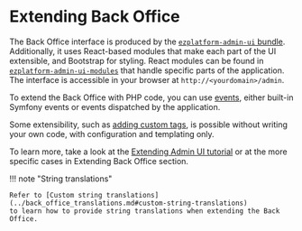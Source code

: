 # Extending Back Office

The Back Office interface is produced by the [`ezplatform-admin-ui` bundle](https://github.com/ezsystems/ezplatform-admin-ui).
Additionally, it uses React-based modules that make each part of the UI extensible, and Bootstrap for styling.
React modules can be found in [`ezplatform-admin-ui-modules`](https://github.com/ezsystems/ezplatform-admin-ui-modules)
  that handle specific parts of the application.
The interface is accessible in your browser at `http://<yourdomain>/admin`.

To extend the Back Office with PHP code, you can use [events](https://symfony.com/doc/5.0/event_dispatcher.html),
either built-in Symfony events or events dispatched by the application.

Some extensibility, such as [adding custom tags](extending_online_editor.md#custom-tags),
is possible without writing your own code, with configuration and templating only.

To learn more, take a look at the [Extending Admin UI tutorial](../../tutorials/extending_admin_ui/extending_admin_ui.md)
or at the more specific cases in Extending Back Office section.

!!! note "String translations"

    Refer to [Custom string translations](../back_office_translations.md#custom-string-translations)
    to learn how to provide string translations when extending the Back Office.
